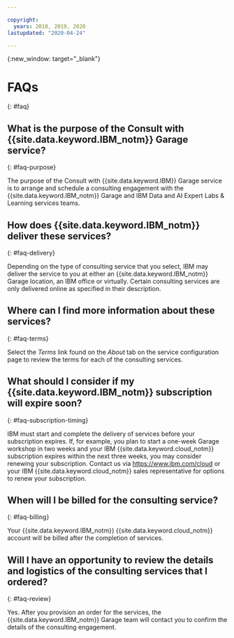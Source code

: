 ```yaml
---

copyright:
  years: 2018, 2019, 2020
lastupdated: "2020-04-24"

---
```


{:new_window: target="_blank"}


# FAQs
{: #faq}

## What is the purpose of the Consult with {{site.data.keyword.IBM_notm}} Garage service?
{: #faq-purpose}

The purpose of the Consult with {{site.data.keyword.IBM}} Garage service is to arrange and schedule a consulting engagement with the {{site.data.keyword.IBM_notm}} Garage and IBM Data and AI Expert Labs & Learning services teams.

## How does {{site.data.keyword.IBM_notm}} deliver these services?
{: #faq-delivery}

Depending on the type of consulting service that you select, IBM may deliver the service to you at either an {{site.data.keyword.IBM_notm}} Garage location, an IBM office or virtually. Certain consulting services are only delivered online as specified in their description.

## Where can I find more information about these services?
{: #faq-terms}

Select the *Terms* link found on the *About* tab on the service configuration page to review the terms for each of the consulting services.

## What should I consider if my {{site.data.keyword.IBM_notm}} subscription will expire soon?
{: #faq-subscription-timing}

IBM must start and complete the delivery of services before your subscription expires.  If, for example, you plan to start a one-week Garage workshop in two weeks and your IBM {{site.data.keyword.cloud_notm}} subscription expires within the next three weeks, you may consider renewing your subscription.  Contact us via https://www.ibm.com/cloud or your IBM {{site.data.keyword.cloud_notm}} sales representative for options to renew your subscription.

## When will I be billed for the consulting service?
{: #faq-billing}

Your {{site.data.keyword.IBM_notm}} {{site.data.keyword.cloud_notm}} account will be billed after the completion of services.

## Will I have an opportunity to review the details and logistics of the consulting services that I ordered?
{: #faq-review}

Yes. After you provision an order for the services, the {{site.data.keyword.IBM_notm}} Garage team will contact you to confirm the details of the consulting engagement.
